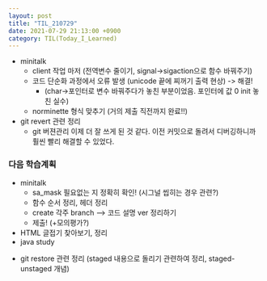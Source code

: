 ```yaml
---
layout: post
title: "TIL_210729"
date: 2021-07-29 21:13:00 +0900
category: TIL(Today_I_Learned)
---
```

- minitalk
    - client 작업 마저 (전역변수 줄이기, signal->sigaction으로 함수 바꿔주기)
    - 코드 단순화 과정에서 오류 발생 (unicode 끝에 찌꺼기 출력 현상) -> 해결!
        - (char->포인터로 변수 바꿔주다가 놓친 부분이었음. 포인터에 값 0 init 놓친 실수)
    - norminette 형식 맞추기 (거의 제출 직전까지 완료!!) 
- git revert 관련 정리
    - git 버젼관리 이제 더 잘 쓰게 된 것 같다. 이전 커밋으로 돌려서 디버깅하니까 훨씬 빨리 해결할 수 있었다.

### 다음 학습계획
- minitalk
    - sa_mask 필요없는 지 정확히 확인! (시그널 씹히는 경우 관련?)
    - 함수 순서 정리, 헤더 정리
    - create 각주 branch --> 코드 설명 ver 정리하기
    - 제출! (+모의평가?)
- HTML 글접기 찾아보기, 정리
- java study
+ git restore 관련 정리 (staged 내용으로 돌리기 관련하여 정리, staged-unstaged 개념)